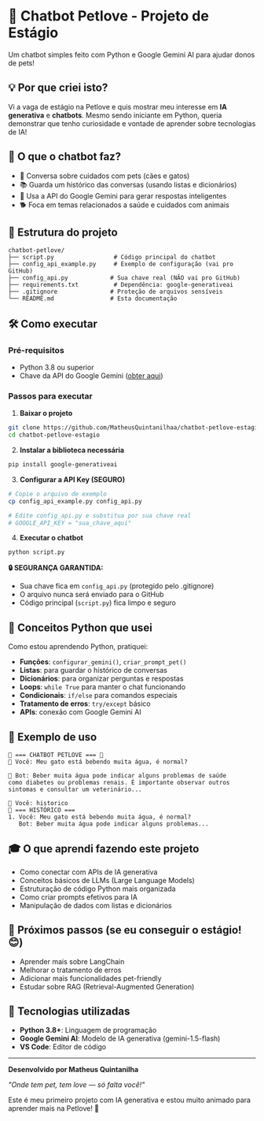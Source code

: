 # 🐾 Chatbot Petlove - Projeto de Estágio

Um chatbot simples feito com Python e Google Gemini AI para ajudar donos de pets!

## 💡 Por que criei isto?

Vi a vaga de estágio na Petlove e quis mostrar meu interesse em **IA generativa** e **chatbots**. Mesmo sendo iniciante em Python, queria demonstrar que tenho curiosidade e vontade de aprender sobre tecnologias de IA!

## 🚀 O que o chatbot faz?

- 💬 Conversa sobre cuidados com pets (cães e gatos)
- 📚 Guarda um histórico das conversas (usando listas e dicionários)
- 🤖 Usa a API do Google Gemini para gerar respostas inteligentes
- 🐕 Foca em temas relacionados a saúde e cuidados com animais

## 📁 Estrutura do projeto

```text
chatbot-petlove/
├── script.py                 # Código principal do chatbot
├── config_api_example.py     # Exemplo de configuração (vai pro GitHub)
├── config_api.py            # Sua chave real (NÃO vai pro GitHub)
├── requirements.txt          # Dependência: google-generativeai
├── .gitignore               # Proteção de arquivos sensíveis
└── README.md                # Esta documentação
```

## 🛠️ Como executar

### Pré-requisitos

- Python 3.8 ou superior
- Chave da API do Google Gemini ([obter aqui](https://aistudio.google.com/app/apikey))

### Passos para executar

1. **Baixar o projeto**

```bash
git clone https://github.com/MatheusQuintanilhaa/chatbot-petlove-estagio.git
cd chatbot-petlove-estagio
```

2. **Instalar a biblioteca necessária**

```bash
pip install google-generativeai
```

3. **Configurar a API Key (SEGURO)**

```bash
# Copie o arquivo de exemplo
cp config_api_example.py config_api.py

# Edite config_api.py e substitua por sua chave real
# GOOGLE_API_KEY = "sua_chave_aqui"
```

4. **Executar o chatbot**

```bash
python script.py
```

**🔒 SEGURANÇA GARANTIDA:**

- Sua chave fica em `config_api.py` (protegido pelo .gitignore)
- O arquivo nunca será enviado para o GitHub
- Código principal (`script.py`) fica limpo e seguro

## 🎯 Conceitos Python que usei

Como estou aprendendo Python, pratiquei:

- **Funções**: `configurar_gemini()`, `criar_prompt_pet()`
- **Listas**: para guardar o histórico de conversas
- **Dicionários**: para organizar perguntas e respostas
- **Loops**: `while True` para manter o chat funcionando
- **Condicionais**: `if/else` para comandos especiais
- **Tratamento de erros**: `try/except` básico
- **APIs**: conexão com Google Gemini AI

## 💭 Exemplo de uso

```text
🐾 === CHATBOT PETLOVE === 🐾
👤 Você: Meu gato está bebendo muita água, é normal?

🤖 Bot: Beber muita água pode indicar alguns problemas de saúde
como diabetes ou problemas renais. É importante observar outros
sintomas e consultar um veterinário...

👤 Você: historico
📜 === HISTÓRICO ===
1. Você: Meu gato está bebendo muita água, é normal?
   Bot: Beber muita água pode indicar alguns problemas...
```

## 🎓 O que aprendi fazendo este projeto

- Como conectar com APIs de IA generativa
- Conceitos básicos de LLMs (Large Language Models)
- Estruturação de código Python mais organizada
- Como criar prompts efetivos para IA
- Manipulação de dados com listas e dicionários

## 🚧 Próximos passos (se eu conseguir o estágio! 😊)

- Aprender mais sobre LangChain
- Melhorar o tratamento de erros
- Adicionar mais funcionalidades pet-friendly
- Estudar sobre RAG (Retrieval-Augmented Generation)

## 🔧 Tecnologias utilizadas

- **Python 3.8+**: Linguagem de programação
- **Google Gemini AI**: Modelo de IA generativa (gemini-1.5-flash)
- **VS Code**: Editor de código

---

**Desenvolvido por Matheus Quintanilha**

_"Onde tem pet, tem love — só falta você!"_

Este é meu primeiro projeto com IA generativa e estou muito animado para aprender mais na Petlove! 🐾
